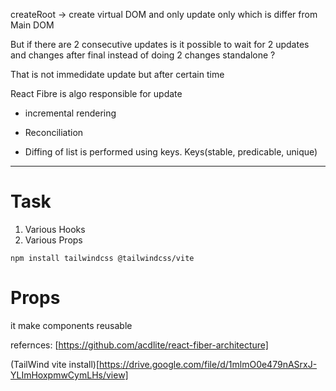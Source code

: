createRoot -> create virtual DOM and only update only which is differ from Main DOM

But if there are 2 consecutive updates is it possible to wait for 2 updates and changes after final instead of doing 2 changes standalone ?

That is not immedidate update but after certain time

React Fibre is algo responsible for update 
- incremental rendering

- Reconciliation
- Diffing of list is performed using keys. Keys(stable, predicable, unique)



---


# Task 
1. Various Hooks
2. Various Props

```
npm install tailwindcss @tailwindcss/vite
```

# Props
it make components reusable





refernces:
[https://github.com/acdlite/react-fiber-architecture]

(TailWind vite install)[https://drive.google.com/file/d/1mlmO0e479nASrxJ-YLImHoxpmwCymLHs/view]

